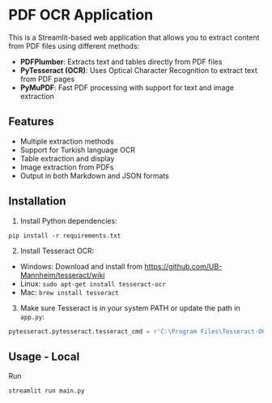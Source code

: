 # PDF OCR Application

This is a Streamlit-based web application that allows you to extract content from PDF files using different methods:

- **PDFPlumber**: Extracts text and tables directly from PDF files
- **PyTesseract (OCR)**: Uses Optical Character Recognition to extract text from PDF pages
- **PyMuPDF**: Fast PDF processing with support for text and image extraction

## Features

- Multiple extraction methods
- Support for Turkish language OCR
- Table extraction and display
- Image extraction from PDFs
- Output in both Markdown and JSON formats

## Installation

1. Install Python dependencies:
```console
pip install -r requirements.txt
```

2. Install Tesseract OCR:
- Windows: Download and install from https://github.com/UB-Mannheim/tesseract/wiki
- Linux: `sudo apt-get install tesseract-ocr`
- Mac: `brew install tesseract`

3. Make sure Tesseract is in your system PATH or update the path in `app.py`:
```python
pytesseract.pytesseract.tesseract_cmd = r'C:\Program Files\Tesseract-OCR\tesseract.exe'
```

## Usage - Local
Run
```console
streamlit run main.py
```

